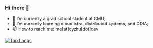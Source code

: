 ### Hi there 👋

- 🌱 I’m currently a grad school student at CMU;
- 🔭 I’m currently learning cloud infra, distributed systems, and DDIA;
- 📫 How to reach me: me[at]cyzhu[dot]dev
<!--
**philipzhux/philipzhux** is a ✨ _special_ ✨ repository because its `README.md` (this file) appears on your GitHub profile.

Here are some ideas to get you started:

- 🔭 I’m currently working on ...
- 🌱 I’m currently learning ...
- 👯 I’m looking to collaborate on ...
- 🤔 I’m looking for help with ...
- 💬 Ask me about ...
- 📫 How to reach me: ...
- 😄 Pronouns: ...
- ⚡ Fun fact: ...
-->
[![Top Langs](https://github-readme-stats.vercel.app/api/top-langs/?username=philipzhux&exclude_repo=new_leetcode&langs_count=10&theme=transparent&layout=compact&bg_color=0d1117&hide_title=true&text_color=ffffff&hide_border=true&include_forks=true)](https://github.com/philipzhux/)


